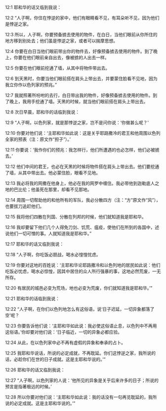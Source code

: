 <a id="1"></a>12:1  耶和华的话又临到我说：　　  

<a id="2"></a>12:2  “人子啊，你住在悖逆的家中，他们有眼睛看不见，有耳朵听不见，因为他们是悖逆之家。  

<a id="3"></a>12:3  所以，人子啊，你要预备掳去使用的物件，在白日，当他们眼前从你所住的地方移到别处去；他们虽是悖逆之家，或者可以揣摩思想。  

<a id="4"></a>12:4  你要在白日当他们眼前带出你的物件去，好像预备掳去使用的物件。到了晚上，你要在他们眼前亲自出去，像被掳的人出去一样。  

<a id="5"></a>12:5  你要在他们眼前挖通了墙，从其中将物件带出去。  

<a id="6"></a>12:6  到天黑时，你要当他们眼前搭在肩头上带出去，并要蒙住脸看不见地，因为我立你作以色列家的预兆。”  

<a id="7"></a>12:7  我就照著所吩咐的去行，白日带出我的物件，好像预备掳去使用的物件。到了晚上，我用手挖通了墙。天黑的时候，就当他们眼前搭在肩头上带出去。  

<a id="8"></a>12:8  次日早晨，耶和华的话临到我说：  

<a id="9"></a>12:9  “人子啊，以色列家，就是那悖逆之家，岂不是问你说：‘你做甚么呢？’  

<a id="10"></a>12:10  你要对他们说：‘主耶和华如此说：这是关乎耶路撒冷的君王和他周围以色列全家的预表（注：原文作“担子”）。’  

<a id="11"></a>12:11  你要说：‘我作你们的预兆：我怎样行，他们所遭遇的也必怎样，他们必被掳去。’　  

<a id="12"></a>12:12  他们中间的君王，也必在天黑的时候将物件搭在肩头上带出去。他们要挖通了墙，从其中带出去。他必蒙住脸，眼看不见地。  

<a id="13"></a>12:13  我必将我的网撒在他身上，他必在我的网罗中缠住。我必带他到迦勒底人之地的巴比伦；他虽死在那里，却看不见那地。  

<a id="14"></a>12:14  周围一切帮助他的和他所有的军队，我必分散四方（注：“方”原文作“风”），也要拔刀追赶他们。  

<a id="15"></a>12:15  我将他们四散在列国、分散在列邦的时候，他们就知道我是耶和华。  

<a id="16"></a>12:16  我却要留下他们几个人得免刀剑、饥荒、瘟疫，使他们在所到的各国中，述说他们一切可憎的事。人就知道我是耶和华。”  

<a id="17"></a>12:17  耶和华的话又临到我说：  

<a id="18"></a>12:18  “人子啊，你吃饭必胆战，喝水必惶惶忧虑。  

<a id="19"></a>12:19  你要对这地的百姓说：‘主耶和华论耶路撒冷和以色列地的居民如此说：他们吃饭必忧虑，喝水必惊惶，因其中居住的众人所行强暴的事，这地必然荒废，一无所存。  

<a id="20"></a>12:20  有居民的城邑必变为荒场，地也必变为荒废，你们就知道我是耶和华。’”  

<a id="21"></a>12:21  耶和华的话临到我说：  

<a id="22"></a>12:22  “人子啊，在你们以色列地怎么有这俗语，说‘日子迟延，一切异象都落了空’呢？  

<a id="23"></a>12:23  你要告诉他们说：‘主耶和华如此说：我必使这俗语止息，以色列中不再用这俗语。’你却要对他们说：‘日子临近，一切的异象必都应验。  

<a id="24"></a>12:24  从此，在以色列家中必不再有虚假的异象和奉承的占卜。  

<a id="25"></a>12:25  我耶和华说话，所说的必定成就，不再耽延。你们这悖逆之家，我所说的话，必趁你们在世的日子成就。这是主耶和华说的。’”  

<a id="26"></a>12:26  耶和华的话又临到我说：  

<a id="27"></a>12:27  “人子啊，以色列家的人说：‘他所见的异象是关乎后来许多的日子；所说的预言是指著极远的时候。’  

<a id="28"></a>12:28  所以你要对他们说：‘主耶和华如此说：我的话没有一句再览耽延的，我所说的必定成就。这是主耶和华说的。’”  
